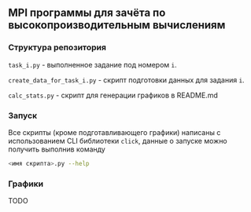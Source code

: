 ## MPI программы для зачёта по высокопроизводительным вычислениям
### Структура репозитория
`task_i.py` - выполненное задание под номером `i`.

`create_data_for_task_i.py` - скрипт подготовки данных для задания `i`.

`calc_stats.py` - скрипт для генерации графиков в README.md
### Запуск
Все скрипты (кроме подготавливающего графики) написаны с использованием CLI библиотеки `click`, данные о запуске можно получить выполнив команду 
```bash
<имя скрипта>.py --help
```
### Графики 
TODO
